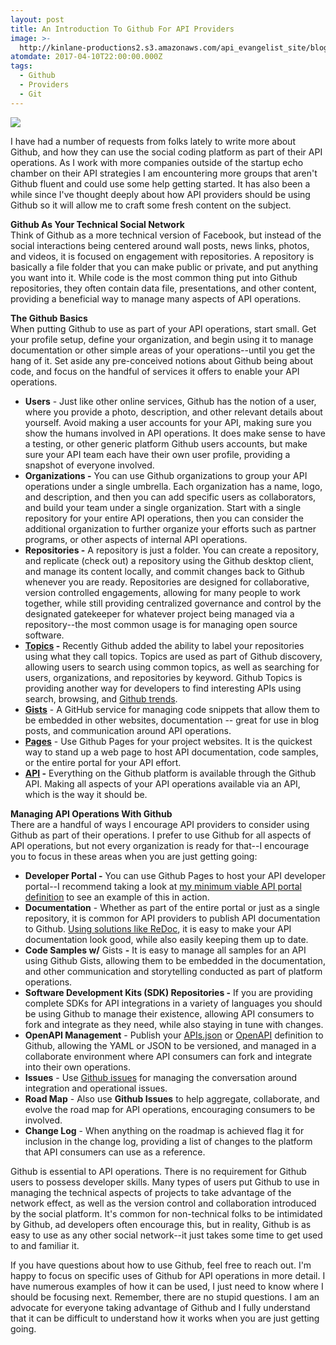 ```yaml
---
layout: post
title: An Introduction To Github For API Providers
image: >-
  http://kinlane-productions2.s3.amazonaws.com/api_evangelist_site/blog/github_guides.png
atomdate: 2017-04-10T22:00:00.000Z
tags:
  - Github
  - Providers
  - Git
---
```

[![](http://kinlane-productions2.s3.amazonaws.com/api_evangelist_site/blog/github_guides.png)](https://guides.github.com/)

I have had a number of requests from folks lately to write more about Github, and how they can use the social coding platform as part of their API operations. As I work with more companies outside of the startup echo chamber on their API strategies I am encountering more groups that aren't Github fluent and could use some help getting started. It has also been a while since I've thought deeply about how API providers should be using Github so it will allow me to craft some fresh content on the subject.

**Github As Your Technical Social Network**  
Think of Github as a more technical version of Facebook, but instead of the social interactions being centered around wall posts, news links, photos, and videos, it is focused on engagement with repositories. A repository is basically a file folder that you can make public or private, and put anything you want into it. While code is the most common thing put into Github repositories, they often contain data file, presentations, and other content, providing a beneficial way to manage many aspects of API operations.

**The Github Basics**  
When putting Github to use as part of your API operations, start small. Get your profile setup, define your organization, and begin using it to manage documentation or other simple areas of your operations--until you get the hang of it. Set aside any pre-conceived notions about Github being about code, and focus on the handful of services it offers to enable your API operations.

*   **Users** \- Just like other online services, Github has the notion of a user, where you provide a photo, description, and other relevant details about yourself. Avoid making a user accounts for your API, making sure you show the humans involved in API operations. It does make sense to have a testing, or other generic platform Github users accounts, but make sure your API team each have their own user profile, providing a snapshot of everyone involved.  
*   **Organizations -** You can use Github organizations to group your API operations under a single umbrella. Each organization has a name, logo, and description, and then you can add specific users as collaborators, and build your team under a single organization. Start with a single repository for your entire API operations, then you can consider the additional organization to further organize your efforts such as partner programs, or other aspects of internal API operations.
*   **Repositories -** A repository is just a folder. You can create a repository, and replicate (check out) a repository using the Github desktop client, and manage its content locally, and commit changes back to Github whenever you are ready. Repositories are designed for collaborative, version controlled engagements, allowing for many people to work together, while still providing centralized governance and control by the designated gatekeeper for whatever project being managed via a repository--the most common usage is for managing open source software.
*   **[Topics](https://github.com/blog/2309-introducing-topics) -** Recently Github added the ability to label your repositories using what they call topics. Topics are used as part of Github discovery, allowing users to search using common topics, as well as searching for users, organizations, and repositories by keyword. Github Topics is providing another way for developers to find interesting APIs using search, browsing, and [Github trends](https://github.com/trending).
*   **[Gists](https://gist.github.com/)** - A GitHub service for managing code snippets that allow them to be embedded in other websites, documentation -- great for use in blog posts, and communication around API operations.
*   **[Pages](https://pages.github.com/)** - Use Github Pages for your project websites. It is the quickest way to stand up a web page to host API documentation, code samples, or the entire portal for your API effort.
*   **[API](https://developer.github.com/v3/) -** Everything on the Github platform is available through the Github API. Making all aspects of your API operations available via an API, which is the way it should be.

**Managing API Operations With Github**  
There are a handful of ways I encourage API providers to consider using Github as part of their operations. I prefer to use Github for all aspects of API operations, but not every organization is ready for that--I encourage you to focus in these areas when you are just getting going:

*   **Developer Portal -** You can use Github Pages to host your API developer portal--I recommend taking a look at [my minimum viable API portal definition](http://portal.minimum.apievangelist.com/) to see an example of this in action.
*   **Documentation** - Whether as part of the entire portal or just as a single repository, it is common for API providers to publish API documentation to Github. [Using solutions like ReDoc](https://github.com/Rebilly/ReDoc), it is easy to make your API documentation look good, while also easily keeping them up to date.
*   **Code Samples w/** Gists **-** It is easy to manage all samples for an API using Github Gists, allowing them to be embedded in the documentation, and other communication and storytelling conducted as part of platform operations.
*   **Software Development Kits (SDK) Repositories -** If you are providing complete SDKs for API integrations in a variety of languages you should be using Github to manage their existence, allowing API consumers to fork and integrate as they need, while also staying in tune with changes.
*   **OpenAPI Management** \- Publish your [APIs.json](http://apisjson.org) or [OpenAPI](https://www.openapis.org/) definition to Github, allowing the YAML or JSON to be versioned, and managed in a collaborate environment where API consumers can fork and integrate into their own operations.
*   **Issues** - Use [Github issues](https://guides.github.com/features/issues/) for managing the conversation around integration and operational issues.
*   **Road Map** - Also use **Github Issues** to help aggregate, collaborate, and evolve the road map for API operations, encouraging consumers to be involved.
*   **Change Log** - When anything on the roadmap is achieved flag it for inclusion in the change log, providing a list of changes to the platform that API consumers can use as a reference.

Github is essential to API operations. There is no requirement for Github users to possess developer skills. Many types of users put Github to use in managing the technical aspects of projects to take advantage of the network effect, as well as the version control and collaboration introduced by the social platform. It's common for non-technical folks to be intimidated by Github, ad developers often encourage this, but in reality, Github is as easy to use as any other social network--it just takes some time to get used to and familiar it.

If you have questions about how to use Github, feel free to reach out. I'm happy to focus on specific uses of Github for API operations in more detail. I have numerous examples of how it can be used, I just need to know where I should be focusing next. Remember, there are no stupid questions. I am an advocate for everyone taking advantage of Github and I fully understand that it can be difficult to understand how it works when you are just getting going.